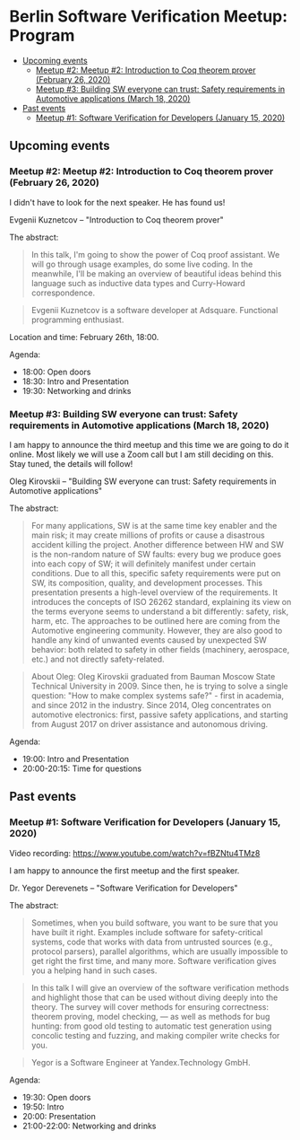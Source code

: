 # Berlin Software Verification Meetup: Program

<!-- START doctoc generated TOC please keep comment here to allow auto update -->
<!-- DON'T EDIT THIS SECTION, INSTEAD RE-RUN doctoc TO UPDATE -->

- [Upcoming events](#upcoming-events)
  - [Meetup #2: Meetup #2: Introduction to Coq theorem prover (February 26, 2020)](#meetup-2-meetup-2-introduction-to-coq-theorem-prover-february-26-2020)
  - [Meetup #3: Building SW everyone can trust: Safety requirements in Automotive applications (March 18, 2020)](#meetup-3-building-sw-everyone-can-trust-safety-requirements-in-automotive-applications-march-18-2020)
- [Past events](#past-events)
  - [Meetup #1: Software Verification for Developers (January 15, 2020)](#meetup-1-software-verification-for-developers-january-15-2020)

<!-- END doctoc generated TOC please keep comment here to allow auto update -->

## Upcoming events

### Meetup #2: Meetup #2: Introduction to Coq theorem prover (February 26, 2020)

I didn't have to look for the next speaker. He has found us!

Evgenii Kuznetcov – "Introduction to Coq theorem prover"

The abstract:

> In this talk, I'm going to show the power of Coq proof assistant. We will go
> through usage examples, do some live coding. In the meanwhile, I'll be making
> an overview of beautiful ideas behind this language such as inductive data
> types and Curry-Howard correspondence.

> Evgenii Kuznetcov is a software developer at Adsquare. Functional programming
> enthusiast.

Location and time: February 26th, 18:00.

Agenda:

- 18:00: Open doors
- 18:30: Intro and Presentation
- 19:30: Networking and drinks

### Meetup #3: Building SW everyone can trust: Safety requirements in Automotive applications (March 18, 2020)

I am happy to announce the third meetup and this time we are going to do it
online. Most likely we will use a Zoom call but I am still deciding on this.
Stay tuned, the details will follow!

Oleg Kirovskii – "Building SW everyone can trust: Safety requirements in
Automotive applications"

The abstract:

> For many applications, SW is at the same time key enabler and the main risk;
> it may create millions of profits or cause a disastrous accident killing the
> project. Another difference between HW and SW is the non-random nature of SW
> faults: every bug we produce goes into each copy of SW; it will definitely
> manifest under certain conditions. Due to all this, specific safety
> requirements were put on SW, its composition, quality, and development
> processes. This presentation presents a high-level overview of the
> requirements. It introduces the concepts of ISO 26262 standard, explaining its
> view on the terms everyone seems to understand a bit differently: safety,
> risk, harm, etc. The approaches to be outlined here are coming from the
> Automotive engineering community. However, they are also good to handle any
> kind of unwanted events caused by unexpected SW behavior: both related to
> safety in other fields (machinery, aerospace, etc.) and not directly
> safety-related.

> About Oleg: Oleg Kirovskii graduated from Bauman Moscow State Technical
> University in 2009. Since then, he is trying to solve a single question: "How
> to make complex systems safe?" - first in academia, and since 2012 in the
> industry. Since 2014, Oleg concentrates on automotive electronics: first,
> passive safety applications, and starting from August 2017 on driver
> assistance and autonomous driving.

Agenda:

- 19:00: Intro and Presentation
- 20:00-20:15: Time for questions

## Past events

### Meetup #1: Software Verification for Developers (January 15, 2020)

Video recording: https://www.youtube.com/watch?v=fBZNtu4TMz8

I am happy to announce the first meetup and the first speaker.

Dr. Yegor Derevenets – "Software Verification for Developers"

The abstract:

> Sometimes, when you build software, you want to be sure that you have built it
> right. Examples include software for safety-critical systems, code that works
> with data from untrusted sources (e.g., protocol parsers), parallel
> algorithms, which are usually impossible to get right the first time, and many
> more. Software verification gives you a helping hand in such cases.

> In this talk I will give an overview of the software verification methods and
> highlight those that can be used without diving deeply into the theory. The
> survey will cover methods for ensuring correctness: theorem proving, model
> checking, — as well as methods for bug hunting: from good old testing to
> automatic test generation using concolic testing and fuzzing, and making
> compiler write checks for you.

> Yegor is a Software Engineer at Yandex.Technology GmbH.

Agenda:

- 19:30: Open doors
- 19:50: Intro
- 20:00: Presentation
- 21:00-22:00: Networking and drinks

